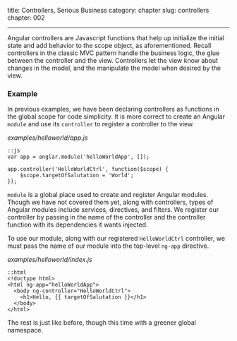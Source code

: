title: Controllers, Serious Business
category: chapter
slug: controllers
chapter: 002

---

Angular controllers are Javascript functions that help up initialize the
initial state and add behavior to the scope object, as aforementioned. Recall
controllers in the classic MVC pattern handle the business logic, the glue
between the controller and the view. Controllers let the view know about
changes in the model, and the manipulate the model when desired by the view.

### Example

In previous examples, we have been declaring controllers as functions in the
global scope for code simplicity. It is more correct to create an Angular
```module``` and use its ```controller``` to register a controller to the view.

*examples/helloworld/app.js*

    ::js
    var app = anglar.module('helloWorldApp', []);

    app.controller('HelloWorldCtrl', function($scope) {
        $scope.targetOfSalutation = 'World';
    });

```module``` is a global place used to create and register Angular modules.
Though we have not covered them yet, along with controllers, types of Angular
modules include services, directives, and filters. We register our controller
by passing in the name of the controller and the controller function with its
dependencies it wants injected.

To use our module, along with our registered ```HelloWorldCtrl``` controller,
we must pass the name of our module into the top-level ```ng-app``` directive.

*examples/helloworld/index.js*

    ::html
    <!doctype html>
    <html ng-app="helloWorldApp">
      <body ng-controller="HelloWorldCtrl">
        <h1>Hello, {{ targetOfSalutation }}</h1>
      </body>
    </html>

The rest is just like before, though this time with a greener global namespace.
